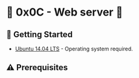 # :shell: 0x0C - Web server :shell:

## :running: Getting Started

* [Ubuntu 14.04 LTS](http://releases.ubuntu.com/14.04/) - Operating system required.

## :warning: Prerequisites
